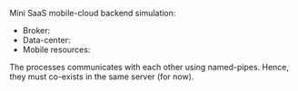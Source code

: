 Mini SaaS mobile-cloud backend simulation:
 - Broker: 
 - Data-center:
 - Mobile resources:

The processes communicates with each other using named-pipes.
Hence, they must co-exists in the same server (for now).

